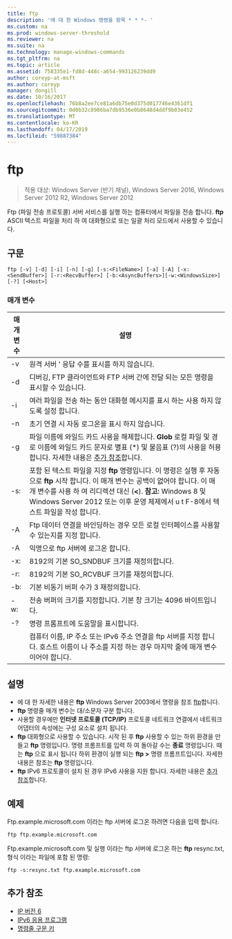 ```yaml
---
title: ftp
description: '에 대 한 Windows 명령을 항목 * * *- '
ms.custom: na
ms.prod: windows-server-threshold
ms.reviewer: na
ms.suite: na
ms.technology: manage-windows-commands
ms.tgt_pltfrm: na
ms.topic: article
ms.assetid: 758335e1-fd8d-448c-a654-993126239dd9
author: coreyp-at-msft
ms.author: coreyp
manager: dongill
ms.date: 10/16/2017
ms.openlocfilehash: 76b8a2ee7ce81a6db75e0d375d017746e4361df1
ms.sourcegitcommit: 0d0b32c8986ba7db9536e0b8648d4ddf9b03e452
ms.translationtype: MT
ms.contentlocale: ko-KR
ms.lasthandoff: 04/17/2019
ms.locfileid: "59887384"
---
```

# <a name="ftp"></a>ftp

>적용 대상: Windows Server (반기 채널), Windows Server 2016, Windows Server 2012 R2, Windows Server 2012

Ftp (파일 전송 프로토콜) 서버 서비스를 실행 하는 컴퓨터에서 파일을 전송 합니다. **ftp** ASCII 텍스트 파일을 처리 하 여 대화형으로 또는 일괄 처리 모드에서 사용할 수 있습니다. 
## <a name="syntax"></a>구문
```
ftp [-v] [-d] [-i] [-n] [-g] [-s:<FileName>] [-a] [-A] [-x:<SendBuffer>] [-r:<RecvBuffer>] [-b:<AsyncBuffers>][-w:<WindowsSize>]  [-?] [<Host>]
```
### <a name="parameters"></a>매개 변수
|매개 변수|설명|
|-------|--------|
|-v|원격 서버 ' 응답 수를 표시를 하지 않습니다.|
|-d|디버깅, FTP 클라이언트와 FTP 서버 간에 전달 되는 모든 명령을 표시할 수 있습니다.|
|-i|여러 파일을 전송 하는 동안 대화형 메시지를 표시 하는 사용 하지 않도록 설정 합니다.|
|-n|초기 연결 시 자동 로그온을 표시 하지 않습니다.|
|-g|파일 이름에 와일드 카드 사용을 해제합니다.  **Glob** 로컬 파일 및 경로 이름에 와일드 카드 문자로 별표 (*) 및 물음표 (?)의 사용을 허용 합니다. 자세한 내용은 [추가 참조](ftp.md#BKMK_additionalRef)합니다.|
|-s:<FileName>|포함 된 텍스트 파일을 지정 **ftp** 명령입니다. 이 명령은 실행 후 자동으로 **ftp** 시작 합니다. 이 매개 변수는 공백이 없어야 합니다. 이 매개 변수를 사용 하 여 리디렉션 대신 (**<**). **참고:** Windows 8 및 Windows Server 2012 또는 이후 운영 체제에서 u t F-8에서 텍스트 파일을 작성 합니다.|
|-A|Ftp 데이터 연결을 바인딩하는 경우 모든 로컬 인터페이스를 사용할 수 있는지를 지정 합니다.|
|-A|익명으로 ftp 서버에 로그온 합니다.|
|-x:<SendBuffer>|8192의 기본 SO_SNDBUF 크기를 재정의합니다.|
|-r:<RecvBuffer>|8192의 기본 SO_RCVBUF 크기를 재정의합니다.|
|-b:<AsyncBuffers>|기본 비동기 버퍼 수가 3 재정의합니다.|
|-w:<WindowsSize>|전송 버퍼의 크기를 지정합니다. 기본 창 크기는 4096 바이트입니다.|
|-?|명령 프롬프트에 도움말을 표시합니다.|
|<host>|컴퓨터 이름, IP 주소 또는 IPv6 주소 연결을 ftp 서버를 지정 합니다. 호스트 이름이 나 주소를 지정 하는 경우 마지막 줄에 매개 변수 이어야 합니다.|
## <a name="remarks"></a>설명
-   에 대 한 자세한 내용은 **ftp** Windows Server 2003에서 명령을 참조 [ftp](https://technet.microsoft.com/library/cc756013(v=ws.10).aspx)합니다.
-   **ftp** 명령줄 매개 변수는 대/소문자 구분 합니다.
-   사용할 경우에만 **인터넷 프로토콜 (TCP/IP)** 프로토콜 네트워크 연결에서 네트워크 어댑터의 속성에는 구성 요소로 설치 됩니다.
-   **ftp** 대화형으로 사용할 수 있습니다. 시작 된 후 **ftp** 사용할 수 있는 하위 환경을 만들고 **ftp** 명령입니다. 명령 프롬프트를 입력 하 여 돌아갈 수는 **종료** 명령입니다. 때는 **ftp** 으로 표시 됩니다 하위 환경이 실행 되는 **ftp >** 명령 프롬프트입니다. 자세한 내용은 참조는 **ftp** 명령입니다.
-   **ftp** IPv6 프로토콜이 설치 된 경우 IPv6 사용을 지원 합니다. 자세한 내용은 [추가 참조](ftp.md#BKMK_additionalRef)합니다.
## <a name="BKMK_Examples"></a>예제
Ftp.example.microsoft.com 이라는 ftp 서버에 로그온 하려면 다음을 입력 합니다.
```
ftp ftp.example.microsoft.com
```
Ftp.example.microsoft.com 및 실행 이라는 ftp 서버에 로그온 하는 **ftp** resync.txt, 형식 이라는 파일에 포함 된 명령:
```
ftp -s:resync.txt ftp.example.microsoft.com
```
## <a name="BKMK_additionalRef"></a>추가 참조
-   [IP 버전 6](https://technet.microsoft.com/library/cc738636(v=ws.10).aspx)
-   [IPv6 응용 프로그램](https://technet.microsoft.com/library/cc782509(v=ws.10).aspx)
-   [명령줄 구문 키](command-line-syntax-key.md)
